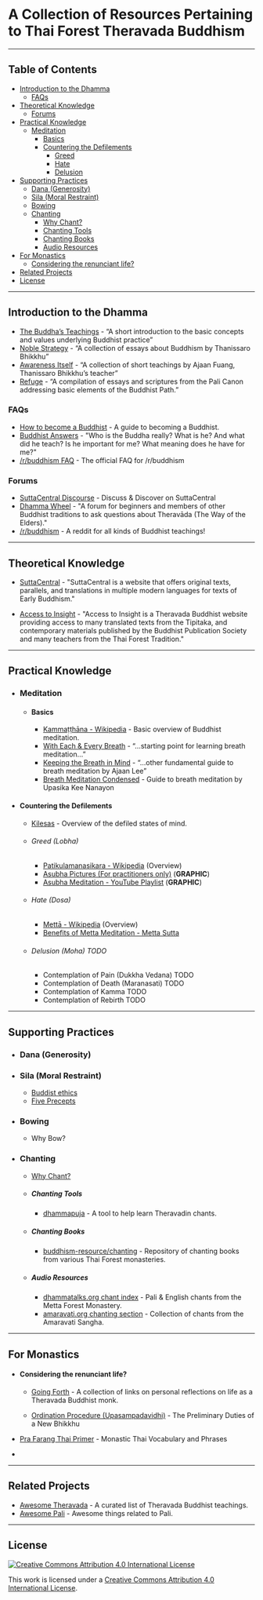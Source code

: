 # A Collection of Resources Pertaining to Thai Forest Theravada Buddhism


---


## Table of Contents

- [Introduction to the Dhamma](#introduction-to-the-dhamma)
  - [FAQs](#faqs)
- [Theoretical Knowledge](#theoretical-knowledge)
  - [Forums](#forums)
- [Practical Knowledge](#practical-knowledge)
  - [Meditation](#meditation)
    - [Basics](#basics)
    - [Countering the Defilements](#countering-the-defilements)
      - [Greed](#greed)
      - [Hate](#hate)
      - [Delusion](#delusion)
- [Supporting Practices](#supporting-practices)
  - [Dana (Generosity)](#dana)
  - [Sila (Moral Restraint)](#sila)
  - [Bowing](#bowing)
  - [Chanting](#chanting)
    - [Why Chant?](#why-chant?)
    - [Chanting Tools](#chanting-tools)  
    - [Chanting Books](#chanting-books)
    - [Audio Resources](#audio-resources)
- [For Monastics](#for-monastics)
  - [Considering the renunciant life?](#considering-the-renunciant-life?)
- [Related Projects](#related-projects)  
- [License](#license)


---


## Introduction to the Dhamma

- [The Buddha’s Teachings](https://www.dhammatalks.org/ebook_index.html#BuddhasTeachings) - “A short introduction to the basic concepts and values underlying Buddhist practice”
- [Noble Strategy](https://www.dhammatalks.org/ebook_index.html#noblestrategy) - “A collection of essays about Buddhism by Thanissaro Bhikkhu”
- [Awareness Itself](https://www.dhammatalks.org/ebook_index.html#awarenessitself) - “A collection of short teachings by Ajaan Fuang, Thanissaro Bhikkhu’s teacher”
- [Refuge](https://www.dhammatalks.org/ebook_index.html#refuge) - “A compilation of essays and scriptures from the Pali Canon addressing basic elements of the Buddhist Path.”


### FAQs
- [How to become a Buddhist](http://www.parami.org/how-to-become-a-buddhist/) - A guide to becoming a Buddhist.
- [Buddhist Answers](http://www.parami.org/buddhist-answers/) - "Who is the Buddha really? What is he? And what did he teach?
Is he important for me? What meaning does he have for me?"
- [/r/buddhism FAQ](https://www.reddit.com/r/Buddhism/wiki/faq) - The official FAQ for /r/buddhism

### Forums
- [SuttaCentral Discourse](https://discourse.suttacentral.net/) - Discuss & Discover on SuttaCentral
- [Dhamma Wheel](http://dhammawheel.com/) - "A forum for beginners and members of other Buddhist traditions to ask questions about Theravāda (The Way of the Elders)."
- [/r/buddhism](https://www.reddit.com/r/Buddhism/) - A reddit for all kinds of Buddhist teachings!


---


## Theoretical Knowledge

- [SuttaCentral](https://suttacentral.net/) - "SuttaCentral is a website that offers original texts, parallels, and translations in multiple modern languages for texts of Early Buddhism."

- [Access to Insight](http://www.accesstoinsight.org/) - "Access to Insight is a Theravada Buddhist website providing access to many translated texts from the Tipitaka, and contemporary materials published by the Buddhist Publication Society and many teachers from the Thai Forest Tradition."


---


## Practical Knowledge

  - ### Meditation

    - #### Basics
      - [Kammaṭṭhāna - Wikipedia](https://en.wikipedia.org/wiki/Kamma%E1%B9%AD%E1%B9%ADh%C4%81na) - Basic overview of Buddhist meditation.
      - [With Each & Every Breath](https://www.dhammatalks.org/ebook_index.html#eachandeverybreath) - “…starting point for learning breath meditation…”
      - [Keeping the Breath in Mind](https://www.dhammatalks.org/ebook_index.html#keepingthebreath) - “…other fundamental guide to breath meditation by Ajaan Lee”
      - [Breath Meditation Condensed](https://www.budsas.org/ebud/ebmed043.htm) - Guide to breath meditation by Upasika Kee Nanayon

  - #### Countering the Defilements
    - <a href="https://en.wikipedia.org/wiki/Kleshas_(Buddhism)">Kilesas</a> - Overview of the defiled states of mind.

    - ###### Greed (Lobha)
      - [Patikulamanasikara - Wikipedia](https://en.wikipedia.org/wiki/Patikulamanasikara) (Overview)
      - [Asubha Pictures (For practitioners only)](http://www.luangta.eu/site/books/book15_asubha.php) (**GRAPHIC**)
      - [Asubha Meditation - YouTube Playlist](https://youtu.be/KpsvpuWiq3Q) (**GRAPHIC**)

    - ###### Hate (Dosa)
      - [Mettā - Wikipedia](https://en.wikipedia.org/wiki/Mett%C4%81) (Overview)
      - [Benefits of Metta Meditation - Metta Sutta](http://www.accesstoinsight.org/tipitaka/an/an11/an11.016.than.html)

    - ###### Delusion (Moha) TODO
      - Contemplation of Pain (Dukkha Vedana) TODO
      - Contemplation of Death (Maranasati) TODO
      - Contemplation of Kamma TODO
      - Contemplation of Rebirth TODO


---


## Supporting Practices

  - ### Dana (Generosity)

  - ### Sila (Moral Restraint)
    - [Buddist ethics](https://en.wikipedia.org/wiki/Buddhist_ethics)
    - [Five Precepts](https://en.wikipedia.org/wiki/Five_Precepts)

  - ### Bowing
    - Why Bow?

  - ### Chanting

    - [Why Chant?](https://github.com/job-talk/dhammapuja/wiki#why-chant)

    - ##### Chanting Tools
      - [dhammapuja](https://dhammapuja.com/) - A tool to help learn Theravadin chants.

    - ##### Chanting Books
      - [buddhism-resource/chanting](https://github.com/job-talk/buddhism-resource/tree/master/chanting) - Repository of chanting books from various Thai Forest monasteries.

    - ##### Audio Resources
      - [dhammatalks.org chant index](https://www.dhammatalks.org/chant_index.html) - Pali & English chants from the Metta Forest Monastery.
      - [amaravati.org chanting section](http://www.amaravati.org/speakers/amaravati-sangha/) - Collection of chants from the Amaravati Sangha.


---


## For Monastics

- #### Considering the renunciant life?
   - [Going Forth](http://www.parami.org/going-forth/) - A collection of links on personal reflections on life as a Theravada Buddhist monk.

  - [Ordination Procedure (Upasampadavidhi)](https://github.com/job-talk/buddhism-resource/blob/master/ordination/ordination_procedure-upasampadavidhi.pdf) - The Preliminary Duties of a New Bhikkhu


- [Pra Farang Thai Primer](https://github.com/job-talk/buddhism-resource/blob/readme/general/Pra%20Farang%20Thai%20Primer%201st%20Edition.pdf) - Monastic Thai Vocabulary and Phrases
-


---



## Related Projects
- [Awesome Theravada](https://github.com/johnjago/awesome-theravada) - A curated list of Theravada Buddhist teachings.
- [Awesome Pali](https://github.com/unbinding-org/awesome-pali) - Awesome things related to Pali.


---


## License

[<img src="https://i.creativecommons.org/l/by/4.0/80x15.png" alt="Creative Commons Attribution 4.0 International License" border-width="0">](http://creativecommons.org/licenses/by/4.0/)

This work is licensed under a [Creative Commons Attribution 4.0 International License](http://creativecommons.org/licenses/by/4.0/).
